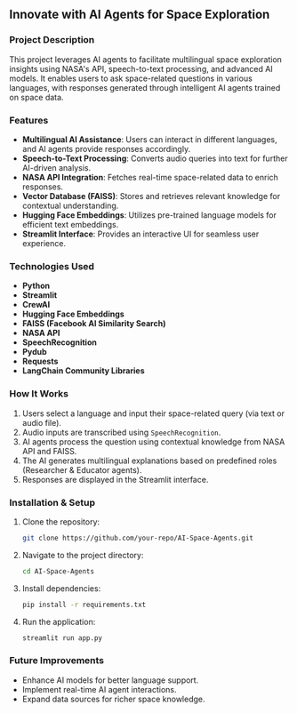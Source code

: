 ## Innovate with AI Agents for Space Exploration

### Project Description
This project leverages AI agents to facilitate multilingual space exploration insights using NASA's API, speech-to-text processing, and advanced AI models. It enables users to ask space-related questions in various languages, with responses generated through intelligent AI agents trained on space data.

### Features
- **Multilingual AI Assistance**: Users can interact in different languages, and AI agents provide responses accordingly.
- **Speech-to-Text Processing**: Converts audio queries into text for further AI-driven analysis.
- **NASA API Integration**: Fetches real-time space-related data to enrich responses.
- **Vector Database (FAISS)**: Stores and retrieves relevant knowledge for contextual understanding.
- **Hugging Face Embeddings**: Utilizes pre-trained language models for efficient text embeddings.
- **Streamlit Interface**: Provides an interactive UI for seamless user experience.

### Technologies Used
- **Python**
- **Streamlit**
- **CrewAI**
- **Hugging Face Embeddings**
- **FAISS (Facebook AI Similarity Search)**
- **NASA API**
- **SpeechRecognition**
- **Pydub**
- **Requests**
- **LangChain Community Libraries**

### How It Works
1. Users select a language and input their space-related query (via text or audio file).
2. Audio inputs are transcribed using `SpeechRecognition`.
3. AI agents process the question using contextual knowledge from NASA API and FAISS.
4. The AI generates multilingual explanations based on predefined roles (Researcher & Educator agents).
5. Responses are displayed in the Streamlit interface.

### Installation & Setup
1. Clone the repository:
   ```sh
   git clone https://github.com/your-repo/AI-Space-Agents.git
   ```
2. Navigate to the project directory:
   ```sh
   cd AI-Space-Agents
   ```
3. Install dependencies:
   ```sh
   pip install -r requirements.txt
   ```
4. Run the application:
   ```sh
   streamlit run app.py
   ```

### Future Improvements
- Enhance AI models for better language support.
- Implement real-time AI agent interactions.
- Expand data sources for richer space knowledge.

